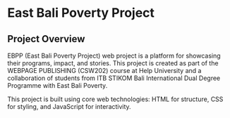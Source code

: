 # East Bali Poverty Project

## Project Overview
EBPP (East Bali Poverty Project) web project is a platform for showcasing their programs, impact, and stories.
This project is created as part of the WEBPAGE PUBLISHING (CSW202) course at Help University and a 
collaboration of students from ITB STIKOM Bali International Dual Degree Programme with East Bali Poverty.

This project is built using core web technologies: HTML for structure, CSS for styling, and JavaScript for interactivity.
